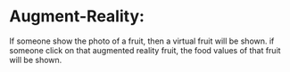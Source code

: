 # Augment-Reality:
If someone show the photo of a fruit, then a virtual fruit will be shown.
if someone click on that augmented reality fruit, the food values of that fruit will be shown.
